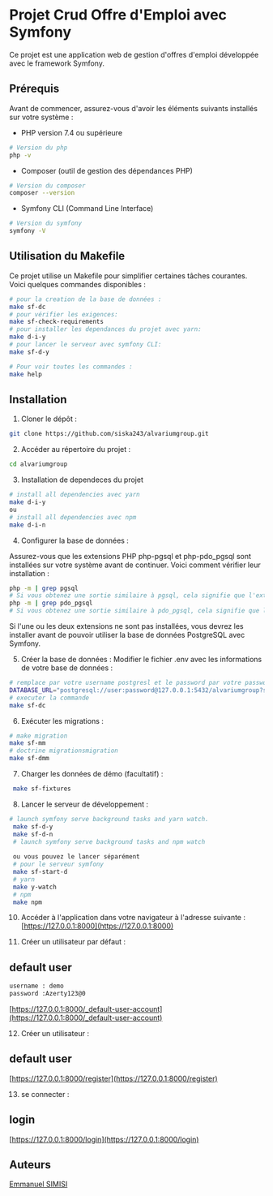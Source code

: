 # Projet Crud Offre d'Emploi avec Symfony
Ce projet est une application web de gestion d'offres d'emploi développée avec le framework Symfony.

## Prérequis
Avant de commencer, assurez-vous d'avoir les éléments suivants installés sur votre système :
- PHP version 7.4 ou supérieure
  
```bash
# Version du php
php -v
```
- Composer (outil de gestion des dépendances PHP)
```bash
# Version du composer
composer --version
```
- Symfony CLI (Command Line Interface)
```bash
# Version du symfony
symfony -V
```
## Utilisation du Makefile
Ce projet utilise un Makefile pour simplifier certaines tâches courantes. Voici quelques commandes disponibles :
```bash
# pour la creation de la base de données :
make sf-dc
# pour vérifier les exigences:
make sf-check-requirements
# pour installer les dependances du projet avec yarn:
make d-i-y
# pour lancer le serveur avec symfony CLI:
make sf-d-y

# Pour voir toutes les commandes :
make help
```

## Installation
1. Cloner le dépôt :

```bash
git clone https://github.com/siska243/alvariumgroup.git
```
2. Accéder au répertoire du projet :
```bash
cd alvariumgroup
```
3. Installation de dependeces du projet
```bash
# install all dependencies avec yarn
make d-i-y
ou
# install all dependencies avec npm
make d-i-n
```
4. Configurer la base de données : 

Assurez-vous que les extensions PHP php-pgsql et php-pdo_pgsql sont installées sur votre système avant de continuer. Voici comment vérifier leur installation :
```bash
php -m | grep pgsql
# Si vous obtenez une sortie similaire à pgsql, cela signifie que l'extension est installée.
php -m | grep pdo_pgsql
# Si vous obtenez une sortie similaire à pdo_pgsql, cela signifie que l'extension est installée.
```
Si l'une ou les deux extensions ne sont pas installées, vous devrez les installer avant de pouvoir utiliser la base de données PostgreSQL avec Symfony.

5. Créer la base de données :
Modifier le fichier .env avec les informations de votre base de données :

```bash
# remplace par votre username postgresl et le password par votre password postgresql
DATABASE_URL="postgresql://user:password@127.0.0.1:5432/alvariumgroup?serverVersion=15&charset=utf8"
# executer la commande
make sf-dc
```
6. Exécuter les migrations :
 ```bash 
 # make migration
 make sf-mm
 # doctrine migrationsmigration
 make sf-dmm
 ```
7. Charger les données de démo (facultatif) :
```bash 
 make sf-fixtures
 ```
8. Lancer le serveur de développement :
```bash 
# launch symfony serve background tasks and yarn watch.
 make sf-d-y 
 make sf-d-n
 # launch symfony serve background tasks and npm watch
 
 ou vous pouvez le lancer séparément
 # pour le serveur symfony
 make sf-start-d
 # yarn 
 make y-watch
 # npm 
 make npm
 ```
10. Accéder à l'application dans votre navigateur à l'adresse suivante :
[https://127.0.0.1:8000](https://127.0.0.1:8000)

11.  Créer un utilisateur par défaut :

## default user
```bash
username : demo
password :Azerty123@0
```
[https://127.0.0.1:8000/_default-user-account](https://127.0.0.1:8000/_default-user-account)

12.  Créer un utilisateur :

## default user
[https://127.0.0.1:8000/register](https://127.0.0.1:8000/register)

13.  se connecter :

## login
[https://127.0.0.1:8000/login](https://127.0.0.1:8000/login)
## Auteurs
[Emmanuel SIMISI](https://github.com/siska243)
